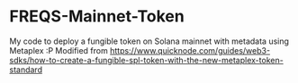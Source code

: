 # FREQS-Mainnet-Token
My code to deploy a fungible token on Solana mainnet with metadata using Metaplex :P
Modified from https://www.quicknode.com/guides/web3-sdks/how-to-create-a-fungible-spl-token-with-the-new-metaplex-token-standard
